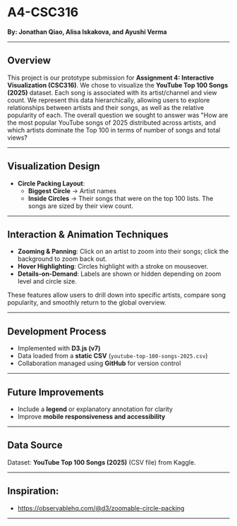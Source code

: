 # A4-CSC316

**By: Jonathan Qiao, Alisa Iskakova, and Ayushi Verma**

---

## Overview
This project is our prototype submission for **Assignment 4: Interactive Visualization (CSC316)**.
We chose to visualize the **YouTube Top 100 Songs (2025)** dataset. Each song is associated with its artist/channel and view count. We represent this data hierarchically, allowing users to explore relationships between artists and their songs, as well as the relative popularity of each. The overall question we sought to answer was "How are the most popular YouTube songs of 2025 distributed across artists, and which artists dominate the Top 100 in terms of number of songs and total views?


---

## Visualization Design
- **Circle Packing Layout**:
    - **Biggest Circle** → Artist names
    - **Inside Circles** → Their songs that were on the top 100 lists. The songs are sized by their view count.
---

## Interaction & Animation Techniques
- **Zooming & Panning**: Click on an artist to zoom into their songs; click the background to zoom back out.
- **Hover Highlighting**: Circles highlight with a stroke on mouseover.
- **Details-on-Demand**: Labels are shown or hidden depending on zoom level and circle size.

These features allow users to drill down into specific artists, compare song popularity, and smoothly return to the global overview.

---

## Development Process
- Implemented with **D3.js (v7)**
- Data loaded from a **static CSV** (`youtube-top-100-songs-2025.csv`)
- Collaboration managed using **GitHub** for version control

---

## Future Improvements
- Include a **legend** or explanatory annotation for clarity
- Improve **mobile responsiveness and accessibility**

___
## Data Source
Dataset: **YouTube Top 100 Songs (2025)** (CSV file) from Kaggle.

___ 

## Inspiration:
- https://observablehq.com/@d3/zoomable-circle-packing 
---